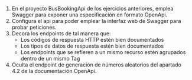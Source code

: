 1. En el proyecto BusBookingApi de los ejercicios anteriores, emplea Swagger para exponer una especificación en formato OpenApi.
2. Configura el api para poder emplear la interfaz web de Swagger para probar peticiones.
3. Decora los endpoints de tal manera que:
    * Los códigos de respuesta HTTP estén bien documentados
    * Los tipos de datos de respuesta estén bien documentados
    * Los endpoints que se refieren a un mismo recurso estén agrupados dentro de un mismo Tag
4. Oculta el endpoint de generación de números aleatorios del apartado 4.2 de la documentación OpenApi.